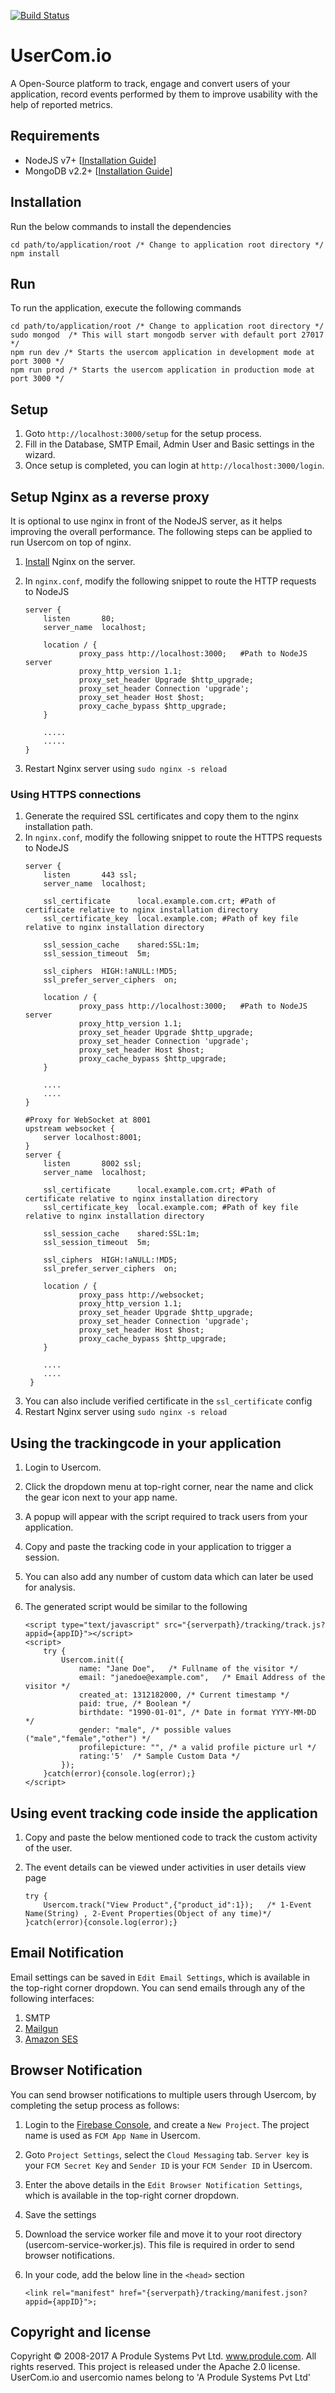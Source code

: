 [![Build Status](https://travis-ci.org/produle/usercomio.svg?branch=master)](https://travis-ci.org/produle/usercomio)

# UserCom.io
A Open-Source platform to track, engage and convert users of your application, record events performed by them to improve usability with the help of reported metrics.

## Requirements
 - NodeJS v7+ [[Installation Guide](https://nodejs.org/en/download/package-manager/)]
 - MongoDB v2.2+ [[Installation Guide](https://docs.mongodb.com/manual/installation/)]
 
## Installation
Run the below commands to install the dependencies
```
cd path/to/application/root /* Change to application root directory */
npm install
```

## Run
To run the application, execute the following commands
```
cd path/to/application/root /* Change to application root directory */
sudo mongod  /* This will start mongodb server with default port 27017 */
npm run dev /* Starts the usercom application in development mode at port 3000 */
npm run prod /* Starts the usercom application in production mode at port 3000 */
```

## Setup
1. Goto `http://localhost:3000/setup` for the setup process.
2. Fill in the Database, SMTP Email, Admin User and Basic settings in the wizard.
3. Once setup is completed, you can login at `http://localhost:3000/login`.

## Setup Nginx as a reverse proxy
It is optional to use nginx in front of the NodeJS server, as it helps improving the overall performance. The following steps can be applied to run Usercom on top of nginx.
1. [Install](https://www.nginx.com/resources/wiki/start/topics/tutorials/install/) Nginx on the server.
2. In `nginx.conf`, modify the following snippet to route the HTTP requests to NodeJS
	```
    server {
        listen       80;
        server_name  localhost;

        location / {
                proxy_pass http://localhost:3000;	#Path to NodeJS server
                proxy_http_version 1.1;
                proxy_set_header Upgrade $http_upgrade;
                proxy_set_header Connection 'upgrade';
                proxy_set_header Host $host;
                proxy_cache_bypass $http_upgrade;
        }
        
        .....
        .....
    }
    ```
    
3. Restart Nginx server using `sudo nginx -s reload`

### Using HTTPS connections
1. Generate the required SSL certificates and copy them to the nginx installation path.
2. In `nginx.conf`, modify the following snippet to route the HTTPS requests to NodeJS
	```
    server {
        listen       443 ssl;
        server_name  localhost;
        
        ssl_certificate      local.example.com.crt; #Path of certificate relative to nginx installation directory
        ssl_certificate_key  local.example.com;	#Path of key file relative to nginx installation directory

        ssl_session_cache    shared:SSL:1m;
        ssl_session_timeout  5m;

        ssl_ciphers  HIGH:!aNULL:!MD5;
        ssl_prefer_server_ciphers  on;

        location / {
                proxy_pass http://localhost:3000;	#Path to NodeJS server
                proxy_http_version 1.1;
                proxy_set_header Upgrade $http_upgrade;
                proxy_set_header Connection 'upgrade';
                proxy_set_header Host $host;
                proxy_cache_bypass $http_upgrade;
        }
        
        ....
        ....
    }
        
    #Proxy for WebSocket at 8001
    upstream websocket {
        server localhost:8001;
    }
    server {
        listen       8002 ssl;
        server_name  localhost;
        
        ssl_certificate      local.example.com.crt; #Path of certificate relative to nginx installation directory
        ssl_certificate_key  local.example.com;	#Path of key file relative to nginx installation directory
        
        ssl_session_cache    shared:SSL:1m;
        ssl_session_timeout  5m;
        
        ssl_ciphers  HIGH:!aNULL:!MD5;
        ssl_prefer_server_ciphers  on;
        
        location / {
                proxy_pass http://websocket;
                proxy_http_version 1.1;
                proxy_set_header Upgrade $http_upgrade;
                proxy_set_header Connection 'upgrade';
                proxy_set_header Host $host;
                proxy_cache_bypass $http_upgrade;
        }
        
        ....
        ....
     }
    ```
3. You can also include verified certificate in the `ssl_certificate` config
4. Restart Nginx server using `sudo nginx -s reload`

## Using the trackingcode in your application
1. Login to Usercom.
2. Click the dropdown menu at top-right corner, near the name and click the gear icon next to your app name.
3. A popup will appear with the script required to track users from your application.
4. Copy and paste the tracking code in your application to trigger a session.
5. You can also add any number of custom data which can later be used for analysis.
6. The generated script would be similar to the following
    
    ```
    <script type="text/javascript" src="{serverpath}/tracking/track.js?appid={appID}"></script>
    <script>
        try {
            Usercom.init({
                name: "Jane Doe",   /* Fullname of the visitor */
                email: "janedoe@example.com",   /* Email Address of the visitor */
                created_at: 1312182000, /* Current timestamp */
                paid: true, /* Boolean */
                birthdate: "1990-01-01", /* Date in format YYYY-MM-DD */
                gender: "male", /* possible values ("male","female","other") */
                profilepicture: "", /* a valid profile picture url */
                rating:'5'  /* Sample Custom Data */
            });
        }catch(error){console.log(error);}
    </script>
    ``` 
## Using event tracking code inside the application

1. Copy and paste the below mentioned code to track the custom activity of the user.
2. The event details can be viewed under activities in user details view page

	```
	try {
        Usercom.track("View Product",{"product_id":1});   /* 1-Event Name(String) , 2-Event Properties(Object of any time)*/
    }catch(error){console.log(error);}
	```
    
## Email Notification
Email settings can be saved in `Edit Email Settings`, which is available in the top-right corner dropdown. You can send emails through any of the following interfaces:
1. SMTP
2. [Mailgun](https://www.mailgun.com/)
3. [Amazon SES](https://aws.amazon.com/ses/)

## Browser Notification
You can send browser notifications to multiple users through Usercom, by completing the setup process as follows:
1. Login to the [Firebase Console](https://console.firebase.google.com), and create a `New Project`. The project name is used as `FCM App Name` in Usercom.
2. Goto `Project Settings`, select the `Cloud Messaging` tab. `Server key` is your `FCM Secret Key` and `Sender ID` is your `FCM Sender ID` in Usercom.
3. Enter the above details in the `Edit Browser Notification Settings`, which is available in the top-right corner dropdown.
4. Save the settings
5. Download the service worker file and move it to your root directory (usercom-service-worker.js). This file is required in order to send browser notifications.
6. In your code, add the below line in the `<head>` section

	```
	<link rel="manifest" href="{serverpath}/tracking/manifest.json?appid={appID}">;
	```

## Copyright and license

Copyright © 2008-2017 A Produle Systems Pvt Ltd. www.produle.com. All rights reserved. This project is released under the Apache 2.0 license. UserCom.io and usercomio names belong to 'A Produle Systems Pvt Ltd'
